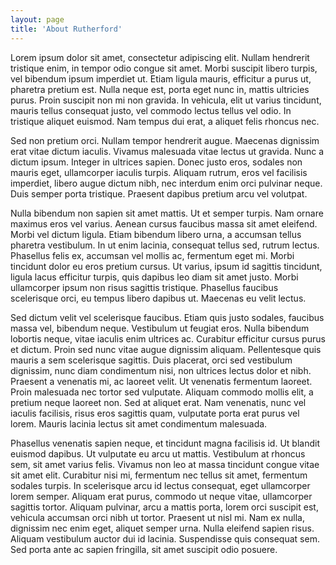 ```yaml
---
layout: page
title: 'About Rutherford'
---
```


Lorem ipsum dolor sit amet, consectetur adipiscing elit. Nullam hendrerit tristique enim, in tempor
odio congue sit amet. Morbi suscipit libero turpis, vel bibendum ipsum imperdiet ut. Etiam ligula mauris,
efficitur a purus ut, pharetra pretium est. Nulla neque est, porta eget nunc in, mattis ultricies purus.
Proin suscipit non mi non gravida. In vehicula, elit ut varius tincidunt, mauris tellus consequat justo, vel
commodo lectus tellus vel odio. In tristique aliquet euismod. Nam tempus dui erat, a aliquet felis rhoncus nec.

Sed non pretium orci. Nullam tempor hendrerit augue. Maecenas dignissim erat vitae dictum iaculis. Vivamus
malesuada vitae lectus ut gravida. Nunc a dictum ipsum. Integer in ultrices sapien. Donec justo eros, sodales
non mauris eget, ullamcorper iaculis turpis. Aliquam rutrum, eros vel facilisis imperdiet, libero augue dictum
nibh, nec interdum enim orci pulvinar neque. Duis semper porta tristique. Praesent dapibus pretium arcu vel volutpat.

Nulla bibendum non sapien sit amet mattis. Ut et semper turpis. Nam ornare maximus eros vel varius. Aenean
cursus faucibus massa sit amet eleifend. Morbi vel dictum ligula. Etiam bibendum libero urna, a accumsan
tellus pharetra vestibulum. In ut enim lacinia, consequat tellus sed, rutrum lectus. Phasellus felis ex,
accumsan vel mollis ac, fermentum eget mi. Morbi tincidunt dolor eu eros pretium cursus. Ut varius, ipsum
id sagittis tincidunt, ligula lacus efficitur turpis, quis dapibus leo diam sit amet justo. Morbi ullamcorper
ipsum non risus sagittis tristique. Phasellus faucibus scelerisque orci, eu tempus libero dapibus ut. Maecenas
eu velit lectus.

Sed dictum velit vel scelerisque faucibus. Etiam quis justo sodales, faucibus massa vel, bibendum neque.
Vestibulum ut feugiat eros. Nulla bibendum lobortis neque, vitae iaculis enim ultrices ac. Curabitur efficitur
cursus purus et dictum. Proin sed nunc vitae augue dignissim aliquam. Pellentesque quis mauris a sem
scelerisque sagittis. Duis placerat, orci sed vestibulum dignissim, nunc diam condimentum nisi, non
ultrices lectus dolor et nibh. Praesent a venenatis mi, ac laoreet velit. Ut venenatis fermentum laoreet.
Proin malesuada nec tortor sed vulputate. Aliquam commodo mollis elit, a pretium neque laoreet non. Sed at
aliquet erat. Nam venenatis, nunc vel iaculis facilisis, risus eros sagittis quam, vulputate porta erat purus
vel lorem. Mauris lacinia lectus sit amet condimentum malesuada.

Phasellus venenatis sapien neque, et tincidunt magna facilisis id. Ut blandit euismod dapibus. Ut
vulputate eu arcu ut mattis. Vestibulum at rhoncus sem, sit amet varius felis. Vivamus non leo at
massa tincidunt congue vitae sit amet elit. Curabitur nisi mi, fermentum nec tellus sit amet, fermentum
sodales turpis. In scelerisque arcu id lectus consequat, eget ullamcorper lorem semper. Aliquam erat purus,
commodo ut neque vitae, ullamcorper sagittis tortor. Aliquam pulvinar, arcu a mattis porta, lorem orci suscipit
est, vehicula accumsan orci nibh ut tortor. Praesent ut nisl mi. Nam ex nulla, dignissim nec enim eget,
aliquet semper urna. Nulla eleifend sapien risus. Aliquam vestibulum auctor dui id lacinia. Suspendisse
quis consequat sem. Sed porta ante ac sapien fringilla, sit amet suscipit odio posuere.
